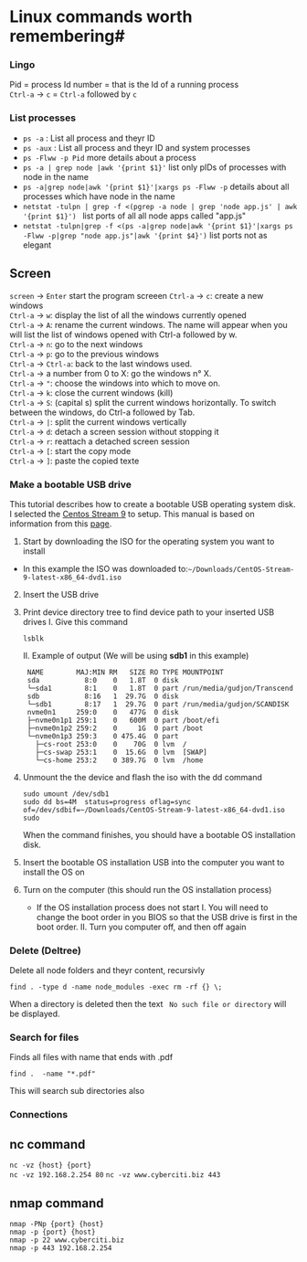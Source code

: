 # Linux commands worth remembering#

### Lingo
Pid = process Id number = that is the Id of a running process  
`Ctrl-a` -> `c` =  `Ctrl-a` followed by `c`  
 
 
 ### List processes
- `ps -a` : List all process and theyr ID
- `ps -aux` : List all process and theyr ID and system processes
- `ps -Flww -p Pid` more details about a process
- `ps -a | grep node |awk '{print $1}'` list only pIDs of processes with node in the name
- `ps -a|grep node|awk '{print $1}'|xargs ps -Flww -p` details about all processes which have node in the name
- `netstat -tulpn | grep -f <(pgrep -a node | grep 'node app.js' | awk '{print $1}') ` list ports of all all node apps called "app.js"
- `netstat -tulpn|grep -f <(ps -a|grep node|awk '{print $1}'|xargs ps -Flww -p|grep "node app.js"|awk '{print $4}')` list ports not as elegant




## Screen
`screen` -> `Enter` start the program screeen
`Ctrl-a` -> `c`: create a new windows  
`Ctrl-a` -> `w`: display the list of all the windows currently opened  
`Ctrl-a` -> `A`: rename the current windows. The name will appear when you will list the list of windows opened with Ctrl-a followed by w.  
`Ctrl-a` -> `n`: go to the next windows  
`Ctrl-a` -> `p`: go to the previous windows  
`Ctrl-a` -> `Ctrl-a`: back to the last windows used.  
`Ctrl-a` -> a number from 0 to X: go the windows n° X.  
`Ctrl-a` -> `"`: choose the windows into which to move on.  
`Ctrl-a` -> `k`: close the current windows (kill)  
`Ctrl-a` -> `S`: (capital s) split the current windows horizontally. To switch between the windows, do Ctrl-a followed by Tab.  
`Ctrl-a` -> `|`: split the current windows vertically  
`Ctrl-a` -> `d`: detach a screen session without stopping it  
`Ctrl-a` -> `r`: reattach a detached screen session  
`Ctrl-a` -> `[`: start the copy mode  
`Ctrl-a` -> `]`: paste the copied texte  

### Make a bootable USB drive
This tutorial describes how to create a bootable USB operating system disk. 
I selected the [Centos Stream 9](https://www.centos.org/centos-stream/) to setup. This manual is based on information from this [page](https://linuxize.com/post/how-to-create-a-bootable-centos-7-usb-stick-on-linux/).
1. Start by downloading the ISO for the operating system you want to install
  - In this example the ISO was downloaded to:`~/Downloads/CentOS-Stream-9-latest-x86_64-dvd1.iso`
2. Insert the USB drive
3.  Print device directory tree to find device path to your inserted USB drives
    I. Give this command
       ```shell 
       lsblk
       ```
  
    II. Example of output (We will be using **sdb1** in this example)
    ```
     NAME        MAJ:MIN RM   SIZE RO TYPE MOUNTPOINT
     sda           8:0    0   1.8T  0 disk 
     └─sda1        8:1    0   1.8T  0 part /run/media/gudjon/Transcend
     sdb           8:16   1  29.7G  0 disk 
     └─sdb1        8:17   1  29.7G  0 part /run/media/gudjon/SCANDISK
     nvme0n1     259:0    0   477G  0 disk 
     ├─nvme0n1p1 259:1    0   600M  0 part /boot/efi
     ├─nvme0n1p2 259:2    0     1G  0 part /boot
     └─nvme0n1p3 259:3    0 475.4G  0 part 
       ├─cs-root 253:0    0    70G  0 lvm  /
       ├─cs-swap 253:1    0  15.6G  0 lvm  [SWAP]
       └─cs-home 253:2    0 389.7G  0 lvm  /home
     ```
4. Unmount the the device and flash the iso with the dd command
   ```shell 
   sudo umount /dev/sdb1
   sudo dd bs=4M  status=progress oflag=sync of=/dev/sdbif=~/Downloads/CentOS-Stream-9-latest-x86_64-dvd1.iso
   sudo 
   ```
   When the command finishes, you should have a bootable OS installation disk.
5. Insert the bootable OS installation USB into the computer you want to install the OS on
6. Turn on the computer (this should run the OS installation process)
   - If the OS installation process does not start 
      I.  You will need to change the boot order in you BIOS so that the USB drive is first in the boot order.
      II. Turn you computer off, and then off again

### Delete (Deltree)
 Delete all node folders and theyr content, recursivly
```shell
find . -type d -name node_modules -exec rm -rf {} \;
```
When a directory is deleted then the text `
 No such file or directory` will be displayed.
 
 ### Search for files
 Finds all files with name that ends with .pdf
```shell
find .  -name "*.pdf"
```
This will search sub directories also
 
 
 
 ### Connections
 ## nc command
`nc -vz {host} {port}`  
`nc -vz 192.168.2.254 80` 
`nc -vz www.cyberciti.biz 443`
## nmap command
`nmap -PNp {port} {host}`  
`nmap -p {port} {host}`  
`nmap -p 22 www.cyberciti.biz`  
`nmap -p 443 192.168.2.254`  
 
